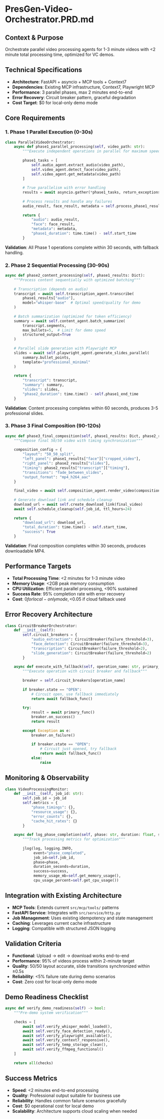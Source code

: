 # PresGen-Video-Orchestrator.PRD.md

## Context & Purpose
Orchestrate parallel video processing agents for 1-3 minute videos with <2 minute total processing time, optimized for VC demos.

## Technical Specifications
- **Architecture**: FastAPI + asyncio + MCP tools + Context7
- **Dependencies**: Existing MCP infrastructure, Context7, Playwright MCP
- **Performance**: 3 parallel phases, max 2 minutes end-to-end
- **Error Recovery**: Circuit breaker pattern, graceful degradation
- **Cost Target**: $0 for local-only demo mode

## Core Requirements

### 1. Phase 1 Parallel Execution (0-30s)
```python
class ParallelVideoOrchestrator:
    async def phase1_parallel_processing(self, video_path: str):
        """Execute independent operations in parallel for maximum speed"""
        
        phase1_tasks = [
            self.audio_agent.extract_audio(video_path),
            self.video_agent.detect_face(video_path),
            self.video_agent.get_metadata(video_path)
        ]
        
        # True parallelism with error handling
        results = await asyncio.gather(*phase1_tasks, return_exceptions=True)
        
        # Process results and handle any failures
        audio_result, face_result, metadata = self.process_phase1_results(results)
        
        return {
            "audio": audio_result,
            "face": face_result, 
            "metadata": metadata,
            "phase1_duration": time.time() - self.start_time
        }
```

**Validation**: All Phase 1 operations complete within 30 seconds, with fallback handling.

### 2. Phase 2 Sequential Processing (30-90s)
```python
async def phase2_content_processing(self, phase1_results: Dict):
    """Process content sequentially with optimized batching"""
    
    # Transcription (depends on audio)
    transcript = await self.transcription_agent.transcribe(
        phase1_results["audio"], 
        model="whisper-base"  # Optimal speed/quality for demo
    )
    
    # Batch summarization (optimized for token efficiency)
    summary = await self.content_agent.batch_summarize(
        transcript.segments,
        max_bullets=5,  # Limit for demo speed
        structured_output=True
    )
    
    # Parallel slide generation with Playwright MCP
    slides = await self.playwright_agent.generate_slides_parallel(
        summary.bullet_points,
        template="professional_minimal"
    )
    
    return {
        "transcript": transcript,
        "summary": summary,
        "slides": slides,
        "phase2_duration": time.time() - self.phase1_end_time
    }
```

**Validation**: Content processing completes within 60 seconds, produces 3-5 professional slides.

### 3. Phase 3 Final Composition (90-120s)
```python
async def phase3_final_composition(self, phase1_results: Dict, phase2_results: Dict):
    """Compose final 50/50 video with timing synchronization"""
    
    composition_config = {
        "layout": "50_50_split",
        "left_panel": phase1_results["face"]["cropped_video"],
        "right_panel": phase2_results["slides"],
        "timing": phase2_results["transcript"]["timing"],
        "transitions": "fade_between_slides",
        "output_format": "mp4_h264_aac"
    }
    
    final_video = await self.composition_agent.render_video(composition_config)
    
    # Generate download link and schedule cleanup
    download_url = await self.create_download_link(final_video)
    await self.schedule_cleanup(self.job_id, ttl_hours=24)
    
    return {
        "download_url": download_url,
        "total_duration": time.time() - self.start_time,
        "success": True
    }
```

**Validation**: Final composition completes within 30 seconds, produces downloadable MP4.

## Performance Targets
- **Total Processing Time**: <2 minutes for 1-3 minute video
- **Memory Usage**: <2GB peak memory consumption
- **CPU Utilization**: Efficient parallel processing, <90% sustained
- **Success Rate**: 95% completion rate with error recovery
- **Cost**: $0 for local-only mode, <$0.05 if cloud fallback used

## Error Recovery Architecture
```python
class CircuitBreakerOrchestrator:
    def __init__(self):
        self.circuit_breakers = {
            "audio_extraction": CircuitBreaker(failure_threshold=3),
            "face_detection": CircuitBreaker(failure_threshold=3),
            "transcription": CircuitBreaker(failure_threshold=2),
            "slide_generation": CircuitBreaker(failure_threshold=2)
        }
        
    async def execute_with_fallback(self, operation_name: str, primary_func, fallback_func):
        """Execute operation with circuit breaker and fallback"""
        
        breaker = self.circuit_breakers[operation_name]
        
        if breaker.state == "OPEN":
            # Circuit open, use fallback immediately
            return await fallback_func()
            
        try:
            result = await primary_func()
            breaker.on_success()
            return result
            
        except Exception as e:
            breaker.on_failure()
            
            if breaker.state == "OPEN":
                # Circuit just opened, try fallback
                return await fallback_func()
            else:
                raise
```

## Monitoring & Observability
```python
class VideoProcessingMonitor:
    def __init__(self, job_id: str):
        self.job_id = job_id
        self.metrics = {
            "phase_timings": {},
            "resource_usage": {},
            "error_counts": {},
            "cache_hit_rates": {}
        }
        
    async def log_phase_completion(self, phase: str, duration: float, success: bool):
        """Track processing metrics for optimization"""
        
        jlog(log, logging.INFO,
             event="phase_completed",
             job_id=self.job_id,
             phase=phase,
             duration_seconds=duration,
             success=success,
             memory_usage_mb=self.get_memory_usage(),
             cpu_usage_percent=self.get_cpu_usage())
```

## Integration with Existing Architecture
- **MCP Tools**: Extends current `src/mcp/tools/` patterns
- **FastAPI Service**: Integrates with `src/service/http.py`
- **Job Management**: Uses existing idempotency and state management
- **Caching**: Leverages current cache infrastructure
- **Logging**: Compatible with structured JSON logging

## Validation Criteria
- **Functional**: Upload → edit → download works end-to-end
- **Performance**: 95% of videos process within 2-minute target
- **Quality**: 50/50 layout accurate, slide transitions synchronized within ±0.5s
- **Reliability**: <5% failure rate during demo scenarios
- **Cost**: Zero cost for local-only demo mode

## Demo Readiness Checklist
```python
async def verify_demo_readiness(self) -> bool:
    """Pre-demo system verification"""
    
    checks = [
        await self.verify_whisper_model_loaded(),
        await self.verify_face_detection_ready(),
        await self.verify_playwright_available(),
        await self.verify_context7_responsive(),
        await self.verify_temp_storage_clean(),
        await self.verify_ffmpeg_functional()
    ]
    
    return all(checks)
```

## Success Metrics
- **Speed**: <2 minutes end-to-end processing
- **Quality**: Professional output suitable for business use
- **Reliability**: Handles common failure scenarios gracefully
- **Cost**: $0 operational cost for local demo
- **Scalability**: Architecture supports cloud scaling when needed